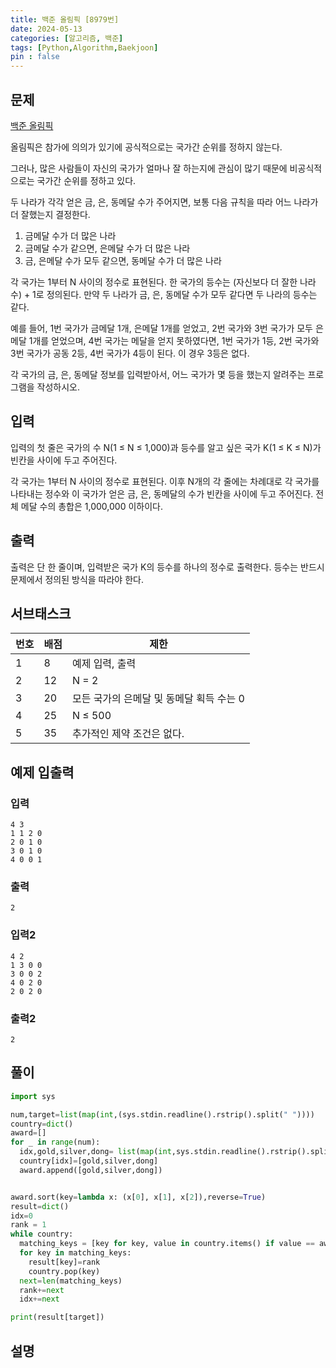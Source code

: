 ```yaml
---
title: 백준 올림픽 [8979번]
date: 2024-05-13
categories: [알고리즘, 백준]
tags: [Python,Algorithm,Baekjoon]
pin : false
---
```

## 문제

[백준 올림픽](https://www.acmicpc.net/problem/8979)

올림픽은 참가에 의의가 있기에 공식적으로는 국가간 순위를 정하지 않는다.

그러나, 많은 사람들이 자신의 국가가 얼마나 잘 하는지에 관심이 많기 때문에 비공식적으로는 국가간 순위를 정하고 있다.

두 나라가 각각 얻은 금, 은, 동메달 수가 주어지면, 보통 다음 규칙을 따라 어느 나라가 더 잘했는지 결정한다.

1. 금메달 수가 더 많은 나라
2. 금메달 수가 같으면, 은메달 수가 더 많은 나라
3. 금, 은메달 수가 모두 같으면, 동메달 수가 더 많은 나라

각 국가는 1부터 N 사이의 정수로 표현된다. 한 국가의 등수는 (자신보다 더 잘한 나라 수) + 1로 정의된다. 만약 두 나라가 금, 은, 동메달 수가 모두 같다면 두 나라의 등수는 같다.

예를 들어, 1번 국가가 금메달 1개, 은메달 1개를 얻었고, 2번 국가와 3번 국가가 모두 은메달 1개를 얻었으며, 4번 국가는 메달을 얻지 못하였다면, 1번 국가가 1등, 2번 국가와 3번 국가가 공동 2등, 4번 국가가 4등이 된다. 이 경우 3등은 없다.

각 국가의 금, 은, 동메달 정보를 입력받아서, 어느 국가가 몇 등을 했는지 알려주는 프로그램을 작성하시오.

## 입력

입력의 첫 줄은 국가의 수 N(1 ≤ N ≤ 1,000)과 등수를 알고 싶은 국가 K(1 ≤ K ≤ N)가 빈칸을 사이에 두고 주어진다.

각 국가는 1부터 N 사이의 정수로 표현된다. 이후 N개의 각 줄에는 차례대로 각 국가를 나타내는 정수와 이 국가가 얻은 금, 은, 동메달의 수가 빈칸을 사이에 두고 주어진다. 전체 메달 수의 총합은 1,000,000 이하이다.

## 출력

출력은 단 한 줄이며, 입력받은 국가 K의 등수를 하나의 정수로 출력한다. 등수는 반드시 문제에서 정의된 방식을 따라야 한다.

## 서브태스크

| 번호 | 배점 | 제한 |
|---|---|---|
| 1 | 8 | 예제 입력, 출력 |
| 2 | 12 | N = 2 |
| 3 | 20 | 모든 국가의 은메달 및 동메달 획득 수는 0 |
| 4 | 25 | N ≤ 500 |
| 5 | 35 | 추가적인 제약 조건은 없다. |

## 예제 입출력

### 입력

```text
4 3
1 1 2 0
2 0 1 0
3 0 1 0
4 0 0 1
```

### 출력


```text
2
```

### 입력2

```text
4 2
1 3 0 0
3 0 0 2
4 0 2 0
2 0 2 0
```

### 출력2


```text
2
```


## 풀이
```python
import sys

num,target=list(map(int,(sys.stdin.readline().rstrip().split(" "))))
country=dict()
award=[]
for _ in range(num):
  idx,gold,silver,dong= list(map(int,sys.stdin.readline().rstrip().split(" ")))
  country[idx]=[gold,silver,dong]
  award.append([gold,silver,dong])


award.sort(key=lambda x: (x[0], x[1], x[2]),reverse=True)
result=dict()
idx=0
rank = 1
while country:
  matching_keys = [key for key, value in country.items() if value == award[idx]]
  for key in matching_keys:
    result[key]=rank
    country.pop(key)
  next=len(matching_keys)
  rank+=next
  idx+=next

print(result[target])
```

## 설명


